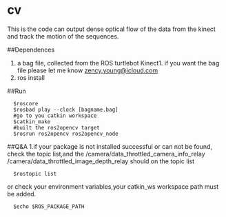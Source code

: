 # cv
  This is the code can output dense optical flow of the data from the kinect and track the motion of the sequences.

##Dependences
  1. a bag file, collected from the ROS turtlebot Kinect1. if you want the bag file please let me know zency.young@icloud.com
  2. ros install 

##Run 

      $roscore
      $rosbad play --clock [bagname.bag]
      #go to you catkin workspace 
      $catkin_make
      #built the ros2opencv target
      $rosrun ros2opencv ros2opencv_node
    
##Q&A
  1.if your package is not installed successful or can not be found,
    check the topic list,and the 
      /camera/data_throttled_camera_info_relay
      /camera/data_throttled_image_depth_relay
    should on the topic list

      $rostopic list 
  or check your environment variables,your catkin_ws workspace path must be added.
  
      $echo $ROS_PACKAGE_PATH
